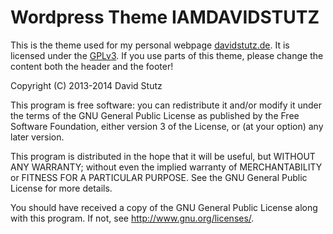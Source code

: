 # Wordpress Theme IAMDAVIDSTUTZ

This is the theme used for my personal webpage [davidstutz.de](http://davidstutz.de/). It is licensed under the [GPLv3](http://www.gnu.org/licenses/gpl). If you use parts of this theme, please change the content both the header and the footer!

Copyright (C) 2013-2014 David Stutz

This program is free software: you can redistribute it and/or modify it under the terms of the GNU General Public License as published by the Free Software Foundation, either version 3 of the License, or (at your option) any later version.

This program is distributed in the hope that it will be useful, but WITHOUT ANY WARRANTY; without even the implied warranty of MERCHANTABILITY or FITNESS FOR A PARTICULAR PURPOSE.  See the GNU General Public License for more details.

You should have received a copy of the GNU General Public License along with this program.  If not, see <http://www.gnu.org/licenses/>.